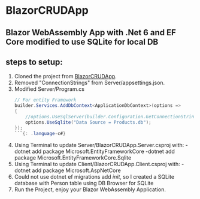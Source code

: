 # BlazorCRUDApp
Blazor WebAssembly App with .Net 6 and EF Core modified to use SQLite for local DB
----
## steps to setup:

1. Cloned the project from [BlazorCRUDApp](https://github.com/Nabaraj222/BlazorCRUDApp).
2. Removed "ConnectionStrings" from Server/appsettings.json.
3. Modified Server/Program.cs
    ```c#
    // For entity Framework
    builder.Services.AddDbContext<ApplicationDbContext>(options => 
    { 
        //options.UseSqlServer(builder.Configuration.GetConnectionString("DefaultConnection"));
        options.UseSqlite("Data Source = Products.db");
    });
    ```{: .language-c#}
4. Using Terminal to update Server/BlazorCRUDApp.Server.csproj with:
    -dotnet add package Microsoft.EntityFrameworkCore
    -dotnet add package Microsoft.EntityFrameworkCore.Sqlite
5. Using Terminal to update Client/BlazorCRUDApp.Client.csproj with:
    -dotnet add package Microsoft.AspNetCore
6. Could not use dotnet ef migrations add _init_, so I created a SQLite database with Person table using DB Browser for SQLite
5. Run the Project, enjoy your Blazor WebAssembly Application.

